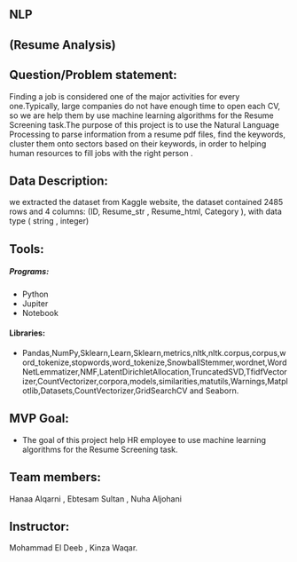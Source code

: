 ##                                                                           NLP 
##                                                                    (Resume Analysis) 
## Question/Problem statement:  

Finding a job is considered one of the major activities for every one.Typically, large companies do not have enough time to open each CV, so we are help them by use machine learning algorithms for the Resume Screening task.The purpose of this project is to use the Natural Language Processing to parse information from a resume pdf files, find the keywords, cluster them onto sectors based on their keywords, in order to helping human resources to fill jobs with the right person .

## Data Description:  

we extracted the dataset from Kaggle website, the dataset contained 2485 rows and 4 columns: 
     (ID, Resume_str , Resume_html, Category ), with data type ( string , integer) 
 
 ## Tools: 
 
 ##### Programs:
 * Python 
 * Jupiter
 * Notebook  
 #### Libraries:
 * Pandas,NumPy,Sklearn,Learn,Sklearn,metrics,nltk,nltk.corpus,corpus,word_tokenize,stopwords,word_tokenize,SnowballStemmer,wordnet,WordNetLemmatizer,NMF,LatentDirichletAllocation,TruncatedSVD,TfidfVectorizer,CountVectorizer,corpora,models,similarities,matutils,Warnings,Matplotlib,Datasets,CountVectorizer,GridSearchCV and Seaborn. 
 ## MVP Goal:  
 * The goal of this project help HR employee to use machine learning algorithms for the Resume Screening task. 
 
## Team members: 
Hanaa Alqarni , Ebtesam Sultan , Nuha Aljohani


## Instructor:
Mohammad El Deeb , Kinza Waqar.
